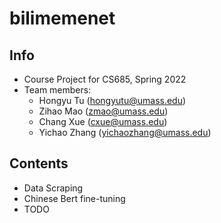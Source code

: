 # bilimemenet

## Info
- Course Project for CS685, Spring 2022
- Team members: 
    - Hongyu Tu (hongyutu@umass.edu)
    - Zihao Mao (zmao@umass.edu)
    - Chang Xue (cxue@umass.edu)
    - Yichao Zhang (yichaozhang@umass.edu)

## Contents
- Data Scraping
- Chinese Bert fine-tuning
- TODO